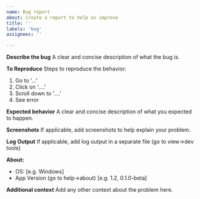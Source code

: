 ```yaml
---
name: Bug report
about: Create a report to help us improve
title: ''
labels: 'bug'
assignees: ''

---
```


**Describe the bug**
A clear and concise description of what the bug is.

**To Reproduce**
Steps to reproduce the behavior:
1. Go to '...'
2. Click on '....'
3. Scroll down to '....'
4. See error

**Expected behavior**
A clear and concise description of what you expected to happen.

**Screenshots**
If applicable, add screenshots to help explain your problem.

**Log Output**
If applicable, add log output in a separate file (go to view->dev tools)

**About:**
 - OS: [e.g. Windows]
 - App Version (go to help->about) [e.g. 1.2, 0.1.0-beta]

**Additional context**
Add any other context about the problem here.

